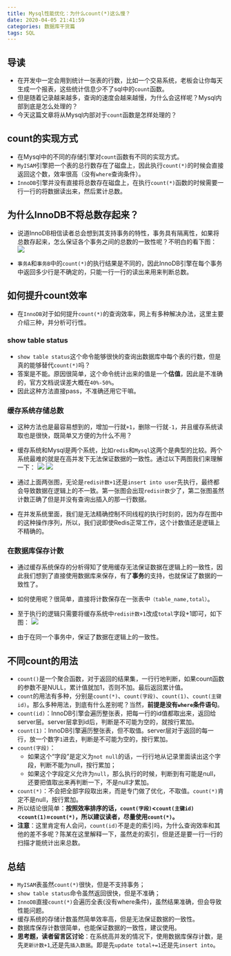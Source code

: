```yaml
---
title: Mysql性能优化：为什么count(*)这么慢？
date: 2020-04-05 21:41:59
categories: 数据库干货篇
tags: SQL
---
```

## 导读
- 在开发中一定会用到统计一张表的行数，比如一个交易系统，老板会让你每天生成一个报表，这些统计信息少不了sql中的`count`函数。
- 但是随着记录越来越多，查询的速度会越来越慢，为什么会这样呢？Mysql内部到底是怎么处理的？
- 今天这篇文章将从Mysql内部对于`count`函数是怎样处理的？


## count的实现方式
- 在Mysql中的不同的存储引擎对`count`函数有不同的实现方式。
- `MyISAM`引擎把一个表的总行数存在了磁盘上，因此执行`count(*)`的时候会直接返回这个数，效率很高（没有`where`查询条件）。
- `InnoDB`引擎并没有直接将总数存在磁盘上，在执行`count(*)`函数的时候需要一行一行的将数据读出来，然后累计总数。

## 为什么InnoDB不将总数存起来？
- 说道InnoDB相信读者总会想到其支持事务的特性，事务具有隔离性，如果将总数存起来，怎么保证各个事务之间的总数的一致性呢？不明白的看下图：
  ![](https://gitee.com/chenjiabing666/Blog-file/raw/master/count/1.png)

- `事务A`和`事务B`中的`count(*)`的执行结果是不同的，因此InnoDB引擎在每个事务中返回多少行是不确定的，只能一行一行的读出来用来判断总数。


## 如何提升count效率
- 在`InnoDB`对于如何提升`count(*)`的查询效率，网上有多种解决办法，这里主要介绍三种，并分析可行性。

### show table status
- `show table status`这个命令能够很快的查询出数据库中每个表的行数，但是真的能够替代`count(*)`吗？
- 答案是不能。原因很简单，这个命令统计出来的值是一个**估值**，因此是不准确的，官方文档说误差大概在`40%-50%`。
- 因此这种方法直接pass，不准确还用它干嘛。

### 缓存系统存储总数
- 这种方法也是最容易想到的，增加一行就`+1`，删除一行就`-1`，并且缓存系统读取也是很快，既简单又方便的为什么不用？
- 缓存系统和Mysql是两个系统，比如`redis`和`Mysql`这两个是典型的比较。两个系统最难的就是在高并发下无法保证数据的一致性。通过以下两图我们来理解一下：
  ![](https://gitee.com/chenjiabing666/Blog-file/raw/master/count/2.png)
  ![](https://gitee.com/chenjiabing666/Blog-file/raw/master/count/3.png)

- 通过上面两张图，无论是`redis计数+1`还是`insert into user`先执行，最终都会导致数据在逻辑上的不一致。第一张图会出现`redis计数`少了，第二张图虽然计数正确了但是并没有查询出插入的那一行数据。
- 在并发系统里面，我们是无法精确控制不同线程的执行时刻的，因为存在图中的这种操作序列，所以，我们说即使Redis正常工作，这个计数值还是逻辑上不精确的。


### 在数据库保存计数
- 通过缓存系统保存的分析得知了使用缓存无法保证数据在逻辑上的一致性，因此我们想到了直接使用数据库来保存，有了**事务**的支持，也就保证了数据的一致性了。
- 如何使用呢？很简单，直接将计数保存在一张表中`（table_name,total）`。
- 至于执行的逻辑只需要将缓存系统中`redis计数+1`改成`total`字段+1即可，如下图：
  ![](https://gitee.com/chenjiabing666/Blog-file/raw/master/count/4.png)

- 由于在同一个事务中，保证了数据在逻辑上的一致性。


## 不同count的用法
- `count()`是一个聚合函数，对于返回的结果集，一行行地判断，如果count函数的参数不是NULL，累计值就加1，否则不加。最后返回累计值。
- `count`的用法有多种，分别是`count(*)`、`count(字段)`、`count(1)`、`count(主键id)`。那么多种用法，到底有什么差别呢？当然，**前提是没有`where`条件语句**。
- `count(id)`：InnoDB引擎会遍历整张表，把每一行的id值都取出来，返回给server层。server层拿到id后，判断是不可能为空的，就按行累加。
- `count(1)`：InnoDB引擎遍历整张表，但不取值。server层对于返回的每一行，放一个数字`1`进去，判断是不可能为空的，按行累加。
- `count(字段)`：
  - 如果这个“字段”是定义为`not null`的话，一行行地从记录里面读出这个字段，判断不能为null，按行累加；
  - 如果这个字段定义允许为`null`，那么执行的时候，判断到有可能是null，还要把值取出来再判断一下，不是null才累加。
- `count(*)`：不会把全部字段取出来，而是专门做了优化，不取值。`count(*)`肯定不是null，按行累加。
- 所以结论很简单：**按照效率排序的话，`count(字段)`<`count(主键id)`<`count(1)`≈`count(*)`，所以建议读者，尽量使用`count(*)`。**
- **注意**：这里肯定有人会问，`count(id)`不是走的索引吗，为什么查询效率和其他的差不多呢？陈某在这里解释一下，虽然走的索引，但是还是要一行一行的扫描才能统计出来总数。

## 总结
- `MyISAM`表虽然`count(*)`很快，但是不支持事务；
- `show table status`命令虽然返回很快，但是不准确；
- `InnoDB`直接`count(*)`会遍历全表(没有where条件)，虽然结果准确，但会导致性能问题。
- 缓存系统的存储计数虽然简单效率高，但是无法保证数据的一致性。
- 数据库保存计数很简单，也能保证数据的一致性，建议使用。
- **思考题，读者留言区讨论**：在系统高并发的情况下，使用数据库保存计数，是先`更新计数+1`,还是先`插入数据`。即是先`update total+=1`还是先`insert into`。





































